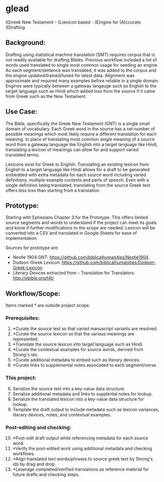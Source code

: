 # glead
(G)reek New Testament - (L)exicon based - (E)ngine for (A)ccurate (D)rafting

## Background:
Drafting using statistical machine translation (SMT) requires corpus that is not readily available for drafting Bibles. Previous workflow included a list of words used translated to single most common usage for seeding an engine. As each segment/sentence was translated, it was added to the corpus and the engine updated/trained/tuned for latest data. Alignment was approximate and required many examples before reliable in a single domain. Engines were typically between a gateway langauge such as English to the target language such as Hindi which added loss from the source if it came from Greek such as the New Testament.

## Use Case:
The Bible, specifically the Greek New Testament (GNT) is a single small domain of vocabulary. Each Greek word in the source has a set number of possible meanings which most likely require a different translation for each meaning. In place of translating most common single meaning of a source word from a gateway language like English into a target language like Hindi, translating a lexicon of meanings can allow for and support varied translated terms. 

Lexicons exist for Greek to English. Translating an existing lexicon from English to a target language like Hindi allows for a draft to be generated embedded with extra metadata for each source word including varied definitions, multiple example contexts and parts of speech. Even with a single definition being translated, translating from the source Greek text offers less loss than starting from a translation.

## Prototype:
Starting with Ephesians Chapter 3 for the Prototype. This offers limited source segments and words to understand if the project can meet its goals and know if further modifications to the scope are needed. Lexicon will be converted into a CSV and translated in Google Sheets for ease of implementation.

Sources for prototype are:

+ Nestle 1904 GNT: https://github.com/biblicalhumanities/Nestle1904
+ Dodson-Greek Lexicon: https://github.com/biblicalhumanities/Dodson-Greek-Lexicon
+ Literary Devices extracted from - Translation for Translators: http://ebible.org/t4t/

## Workflow/Scope:
Items marked * are outside project scope.

### Prerequisites:

1. *Curate the source text so that varied manuscript variants are resolved.
2. *Curate the source lexicon so that the various meanings are represented.
3. *Translate the source lexicon into target language such as Hindi.
4. *Curate the contextual examples for source words, derived from Strong's ids.
5. *Curate additional metadata to embed such as literary devices.
6. *Curate links to supplemental notes associated to each segment/verse.

### This project:

6. Serialize the source text into a key-value data structure.
7. Serialize additional metadata and links to supplental notes for lookup.
8. Serialize the translated lexicon into a key-value data structure for lookup.
9. Template the draft output to include metadata such as lexicon variances, literary devices, notes, and contextual examples.

### Post-editing and checking:

10. *Post-edit draft output while referencing metadata for each source word.
11. *Verify the post-edited work using additional metadata and checking workflows.
12. *Align translated text words/phrases to source greek text by Strong's ids by drag and drop.
13. *Leverage completed/verified translations as reference material for future drafts and checking steps.
